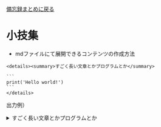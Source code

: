[備忘録まとめに戻る](../README.md)

# 小技集
- mdファイルにて展開できるコンテンツの作成方法
````
<details><summary>すごく長い文章とかプログラムとか</summary>

```
print('Hello world!')
```
</details>
````

出力例）
<details><summary>すごく長い文章とかプログラムとか</summary>

```
print('Hello world!')
```
</details>
